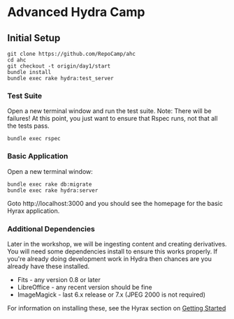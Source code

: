 # Advanced Hydra Camp

## Initial Setup

    git clone https://github.com/RepoCamp/ahc
    cd ahc
    git checkout -t origin/day1/start
    bundle install
    bundle exec rake hydra:test_server

### Test Suite

Open a new terminal window and run the test suite. Note: There will be failures!
At this point, you just want to ensure that Rspec runs, not that all the tests pass.

    bundle exec rspec

### Basic Application

Open a new terminal window:

    bundle exec rake db:migrate
    bundle exec rake hydra:server

Goto http://localhost:3000 and you should see the homepage for the basic Hyrax application.

### Additional Dependencies

Later in the workshop, we will be ingesting content and creating derivatives. You will need some
dependencies install to ensure this works properly. If you're already doing development work in Hydra
then chances are you already have these installed.

* Fits - any version 0.8 or later
* LibreOffice - any recent version should be fine
* ImageMagick - last 6.x release or 7.x (JPEG 2000 is not required)

For information on installing these, see the Hyrax section on [Getting Started](https://github.com/projecthydra-labs/hyrax#getting-started)
